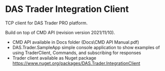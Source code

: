 # DAS Trader Integration Client
TCP client for DAS Trader PRO platform.

Build on top of CMD API (revision version 2021/11/10).

- CMD API available in Docs folder (Docs\CMD API Manual.pdf)
- DAS.Trader.SampleApp simple console application to show examples of using TraderClient, Commands, and subscribing for responses
- Trader client available as Nuget package https://www.nuget.org/packages/DAS.Trader.IntegrationClient
